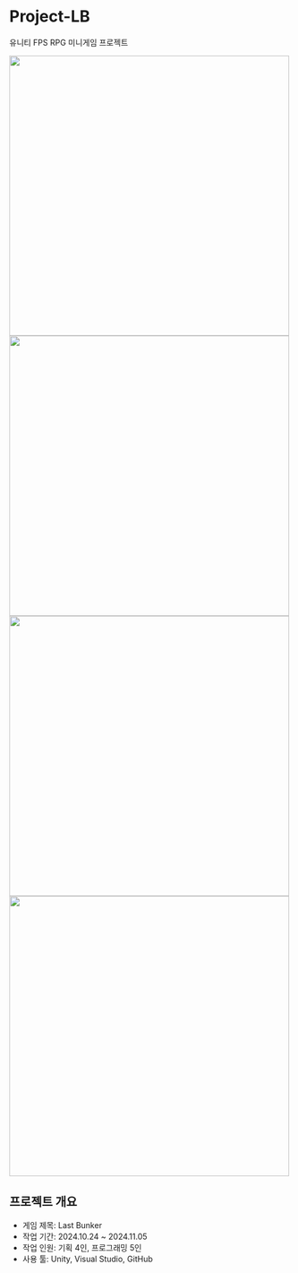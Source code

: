 # Project-LB
 유니티 FPS RPG 미니게임 프로젝트

<img src="https://github.com/user-attachments/assets/d8bcd11c-d138-4028-b756-4c467fec2912" width="500">
<img src="https://github.com/user-attachments/assets/fa46d0dc-160c-47bc-82ca-0d69d2c81ca6" width="500"><br/>
<img src="https://github.com/user-attachments/assets/7aea72bf-db33-4ecf-a67b-06baea213bef" width="500">
<img src="https://github.com/user-attachments/assets/2dcb2678-ad65-4518-bdcb-c938d95b5f70" width="500">

## 프로젝트 개요

* 게임 제목: Last Bunker
* 작업 기간: 2024.10.24 ~ 2024.11.05
* 작업 인원: 기획 4인, 프로그래밍 5인
* 사용 툴: Unity, Visual Studio, GitHub
